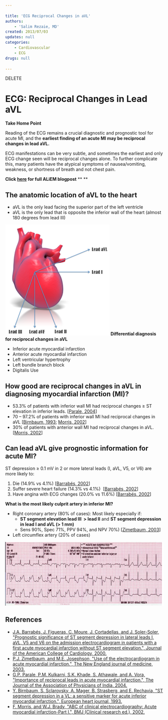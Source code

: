 ```yaml
---

title: 'ECG Reciprocal Changes in aVL'
authors:
    - 'Salim Rezaie, MD'
created: 2013/07/03
updates: null
categories:
    - Cardiovascular
    - ECG
drugs: null

---
```


DELETE


# ECG: Reciprocal Changes in Lead aVL

**Take Home Point**

Reading of the ECG remains a crucial diagnostic and prognostic tool for acute MI, and the **earliest finding of an acute MI may be reciprocal changes in lead aVL.**

ECG manifestations can be very subtle, and sometimes the earliest and only ECG change seen will be reciprocal changes alone. To further complicate this, many patients have the atypical symptoms of nausea/vomiting, weakness, or shortness of breath and not chest pain.

**Click [here](http://academiclifeinem.com/the-importance-of-reciprocal-changes-in-lead-avl/) for full ALiEM blogpost**
**
**

## **The anatomic location of aVL to the heart**

-   aVL is the only lead facing the superior part of the left ventricle
-   aVL is the only lead that is opposite the inferior wall of the heart (almost 180 degrees from lead III) 

![](image-1.png)
**Differential diagnosis for reciprocal changes in aVL**
-   Inferior acute myocardial infarction
-   Anterior acute myocardial infarction
-   Left ventricular hypertrophy
-   Left bundle branch block
-   Digitalis Use

## **How good are reciprocal changes in aVL in diagnosing myocardial infarction (MI)?**

-   53.3% of patients with inferior wall MI had reciprocal changes ≥ ST elevation in inferior leads. \[[Parale, 2004](http://www.ncbi.nlm.nih.gov/pubmed/15656026)\]
-   70 – 97.2% of patients with inferior wall MI had reciprocal changes in aVL \[[Birnbaum, 1993](http://www.ncbi.nlm.nih.gov/pubmed/8432289); [Morris, 2002](http://www.ncbi.nlm.nih.gov/pubmed/11934778)\] 
-   30% of patients with anterior wall MI had reciprocal changes in aVL. \[[Morris, 2002](http://www.ncbi.nlm.nih.gov/pubmed/11934778)\] 

## **Can lead aVL give prognostic information for acute MI?**

ST depression ≥ 0.1 mV in 2 or more lateral leads (I, aVL, V5, or V6) are more likely to:

1.  Die (14.9% vs 4.1%) \[[Barrabés, 2002](http://www.ncbi.nlm.nih.gov/pubmed/10841229)\]
2.  Suffer severe heart failure (14.3% vs 4.1%)  \[[Barrabés, 2002](http://www.ncbi.nlm.nih.gov/pubmed/10841229)\]
3.  Have angina with ECG changes (20.0% vs 11.6%) \[[Barrabés, 2002](http://www.ncbi.nlm.nih.gov/pubmed/10841229)\]

**What is the most likely culprit artery in inferior MI?**
-   Right coronary artery (80% of cases): Most likely especially if:
    -   **ST segment elevation lead III  &gt; lead II** and **ST segment depression in lead I and aVL (&gt; 1 mm)**
    -   Sens 90%, Spec 71%, PPV 94%, and NPV 70%) \[[Zimetbaum, 2003](http://www.ncbi.nlm.nih.gov/pubmed/12621138)\]
-   Left circumflex artery (20% of cases)

![](image-2.png)

## References

-   [J.A. Barrabés, J. Figueras, C. Moure, J. Cortadellas, and J. Soler-Soler, "Prognostic significance of ST segment depression in lateral leads I, aVL, V5 and V6 on the admission electrocardiogram in patients with a first acute myocardial infarction without ST segment elevation.", Journal of the American College of Cardiology, 2000.](http://www.ncbi.nlm.nih.gov/pubmed/10841229)
-   [P.J. Zimetbaum, and M.E. Josephson, "Use of the electrocardiogram in acute myocardial infarction.", The New England journal of medicine, 2003.](http://www.ncbi.nlm.nih.gov/pubmed/12621138)
-   [G.P. Parale, P.M. Kulkarni, S.K. Khade, S. Athawale, and A. Vora, "Importance of reciprocal leads in acute myocardial infarction.", The Journal of the Association of Physicians of India, 2004.](http://www.ncbi.nlm.nih.gov/pubmed/15656026)
-   [Y. Birnbaum, S. Sclarovsky, A. Mager, B. Strasberg, and E. Rechavia, "ST segment depression in a VL: a sensitive marker for acute inferior myocardial infarction.", European heart journal, 1993.](http://www.ncbi.nlm.nih.gov/pubmed/8432289)
-   [F. Morris, and W.J. Brady, "ABC of clinical electrocardiography: Acute myocardial infarction-Part I.", BMJ (Clinical research ed.), 2002.](http://www.ncbi.nlm.nih.gov/pubmed/11934778)
